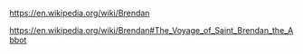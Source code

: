 https://en.wikipedia.org/wiki/Brendan

https://en.wikipedia.org/wiki/Brendan#The_Voyage_of_Saint_Brendan_the_Abbot